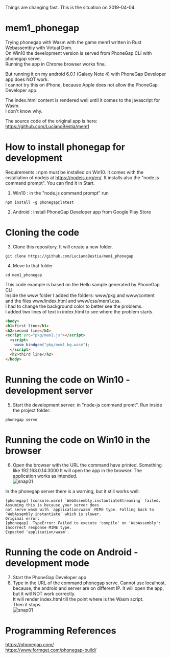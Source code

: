 Things are changing fast. This is the situation on 2019-04-04.
# mem1_phonegap
Trying phonegap with Wasm with the game mem1 written in Rust Webassembly with Virtual Dom.  
On Win10 the development version is served from PhoneGap CLI with phonegap serve.  
Running the app in Chrome browser works fine.  
  
But running it on my android 6.0.1 (Galaxy Note 4) with PhoneGap Developer app does NOT work.  
I cannot try this on iPhone, because Apple does not allow the PhoneGap Developer app.  
  
The index.html content is rendered well until it comes to the javascript for Wasm.  
I don't know why.   

The source code of the original app is here:  
https://github.com/LucianoBestia/mem1   

# How to install phonegap for development
Requirements : npm must be installed on Win10. It comes with the installation of nodejs at https://nodejs.org/en/.
It installs also the "node.js command prompt". You can find it in Start.  
1. Win10 : in the "node.js command prompt" run
```
npm install -g phonegap@latest
``` 
2. Android : install PhoneGap Developer app from Google Play Store

# Cloning the code
3. Clone this repository. It will create a new folder. 
```
git clone https://github.com/LucianoBestia/mem1_phonegap
```
4. Move to that folder 
```
cd mem1_phonegap
```
This code example is based on the Hello sample generated by PhoneGap CLI.  
Inside the www folder I added the folders: www/pkg and www/content  
and the files www/index.html and www/css/mem1.css.  
I had to change the background color to better see the problems.  
I added two lines of text in index.html to see where the problem starts.  
```html
<body>
<h1>first line</h1>
<h2>second line</h2>
<script src="pkg/mem1.js"></script>
  <script>
    wasm_bindgen("pkg/mem1_bg.wasm");
  </script>
  <h2>third line</h2>
</body>
```

# Running the code on Win10 - development server
5. Start the development server: in "node-js command promt". Run inside the project folder:
```
phonegap serve
```

# Running the code on Win10 in the browser
6. Open the browser with the URL the command have printed. Something like 192.168.0.14:3000 
It will open the app in the browser. The application works as intended.  
![snap01](https://user-images.githubusercontent.com/31509965/55613230-61ea8500-57b4-11e9-99b7-36125b15c520.JPG)

In the phonegap server there is a warning, but it still works well:
```
[phonegap] [console.warn] `WebAssembly.instantiateStreaming` failed. Assuming this is because your server does 
not serve wasm with `application/wasm` MIME type. Falling back to `WebAssembly.instantiate` which is slower. 
Original error:
[phonegap]  TypeError: Failed to execute 'compile' on 'WebAssembly': Incorrect response MIME type. 
Expected 'application/wasm'.
```

# Running the code on Android - development mode
7. Start the PhoneGap Developer app  
8. Type in the URL of the command phonegap serve. Cannot use localhost, because, the android and server are on different IP. 
It will open the app, but it will NOT work correctly.  
It will render index.html till the point where is the Wasm script.  
Then it stops.  
![snap01](https://user-images.githubusercontent.com/31509965/55613086-002a1b00-57b4-11e9-9655-325861f8d921.png)

# Programming References
https://phonegap.com/  
https://www.formget.com/phonegap-build/  





